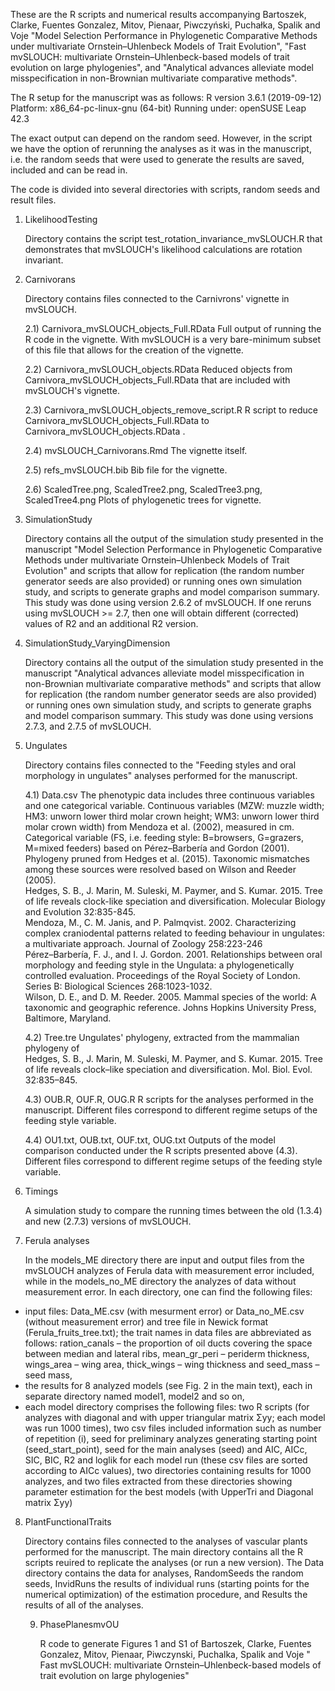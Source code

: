 These are the R scripts and numerical results accompanying Bartoszek, Clarke, Fuentes Gonzalez, Mitov, Pienaar, Piwczyński, Puchałka, Spalik and Voje "Model Selection Performance in Phylogenetic Comparative Methods under multivariate Ornstein–Uhlenbeck Models of Trait Evolution", "Fast mvSLOUCH: multivariate Ornstein–Uhlenbeck-based models of trait evolution on large phylogenies", and "Analytical advances alleviate model misspecification in non-Brownian multivariate comparative methods".

The R setup for the manuscript was as follows: R version 3.6.1 (2019-09-12) Platform: x86_64-pc-linux-gnu (64-bit) Running under: openSUSE Leap 42.3

The exact output can depend on the random seed. However, in the script we have the option of rerunning the analyses as it was in the manuscript, i.e.
the random seeds that were used to generate the results are saved, included and can be read in.

The code is divided into several directories with scripts, random seeds and result files.

1) LikelihoodTesting

    Directory contains the script test_rotation_invariance_mvSLOUCH.R that demonstrates that mvSLOUCH's likelihood calculations are rotation invariant.
        
2) Carnivorans

    Directory contains files connected to the Carnivrons' vignette in mvSLOUCH.
    
    2.1) Carnivora_mvSLOUCH_objects_Full.RData
        Full output of  running the R code in the vignette. With mvSLOUCH is a very bare-minimum subset of this file that allows for the creation of the            vignette.
        
    2.2) Carnivora_mvSLOUCH_objects.RData
        Reduced objects from Carnivora_mvSLOUCH_objects_Full.RData that are included with mvSLOUCH's vignette.
        
    2.3) Carnivora_mvSLOUCH_objects_remove_script.R
        R script to reduce Carnivora_mvSLOUCH_objects_Full.RData to Carnivora_mvSLOUCH_objects.RData .
        
    2.4) mvSLOUCH_Carnivorans.Rmd
        The vignette itself.
        
    2.5) refs_mvSLOUCH.bib 
        Bib file for the vignette.
        
    2.6) ScaledTree.png, ScaledTree2.png, ScaledTree3.png, ScaledTree4.png
        Plots of phylogenetic trees for vignette.

3) SimulationStudy

    Directory contains all the output of the simulation study presented in the manuscript "Model Selection Performance in Phylogenetic Comparative Methods under multivariate Ornstein–Uhlenbeck Models of Trait Evolution" and scripts that allow for replication (the random number generator seeds are also provided) or running ones own simulation study, and scripts to generate graphs and model comparison summary. This study was done using version 2.6.2 of mvSLOUCH. If one reruns using mvSLOUCH >= 2.7, then one will obtain different (corrected) values of R2 and an additional R2 version. 
    
4) SimulationStudy_VaryingDimension
    
    Directory contains all the output of the simulation study presented in the manuscript "Analytical advances alleviate model misspecification in non-Brownian multivariate comparative methods" and scripts that allow for replication (the random number generator seeds are also provided) or running ones own simulation study, and scripts to generate graphs and model comparison summary. This study was done using versions 2.7.3, and 2.7.5 of mvSLOUCH.
    
5) Ungulates

    Directory contains files connected to the "Feeding styles and oral morphology in ungulates" analyses performed for the manuscript.
    
    4.1) Data.csv
        The phenotypic data includes three continuous variables and one categorical variable. Continuous variables (MZW: muzzle width; HM3: unworn lower 
        third molar crown height; WM3: unworn lower third molar crown width) from Mendoza et al. (2002), measured in cm. Categorical variable (FS, i.e. 
        feeding style: B=browsers, G=grazers, M=mixed feeders) based on Pérez–Barbería and Gordon (2001). Phylogeny pruned from Hedges et al. (2015). 
        Taxonomic mismatches among these sources were resolved based on Wilson and Reeder (2005).        
        Hedges, S. B., J. Marin, M. Suleski, M. Paymer, and S. Kumar. 2015. Tree of life reveals clock-like speciation and diversification. 
        Molecular Biology and Evolution 32:835-845.        
        Mendoza, M., C. M. Janis, and P. Palmqvist. 2002. Characterizing complex craniodental patterns related to feeding behaviour in ungulates: 
        a multivariate approach. Journal of Zoology 258:223-246       
      Pérez–Barbería, F. J., and I. J. Gordon. 2001. Relationships between oral morphology and feeding style in the Ungulata: a phylogenetically
        controlled evaluation. Proceedings of the Royal Society of London. Series B: Biological Sciences 268:1023-1032.       
      Wilson, D. E., and D. M. Reeder. 2005. Mammal species of the world: A taxonomic and geographic reference. 
        Johns Hopkins University Press, Baltimore, Maryland.         
    
    4.2) Tree.tre 
        Ungulates' phylogeny, extracted from the mammalian phylogeny of         
        Hedges, S. B., J. Marin, M. Suleski, M. Paymer, and S. Kumar. 2015. Tree of life reveals clock–like speciation and diversification. Mol. Biol. Evol. 32:835–845.
        
    4.3) OUB.R, OUF.R, OUG.R
        R scripts for the analyses performed in the manuscript. Different files correspond to different regime setups of the feeding style variable.
        
    4.4) OU1.txt, OUB.txt, OUF.txt, OUG.txt
        Outputs of the model comparison conducted under the R scripts presented above (4.3). Different files correspond to different regime setups of the feeding style variable.
        
6) Timings

    A simulation study to compare the running times between the old (1.3.4) and new (2.7.3) versions of mvSLOUCH.

8) Ferula analyses

    In the models_ME directory there are input and output files from the mvSLOUCH analyzes of Ferula data with measurement error included, while in the models_no_ME                directory the analyzes of data without measurement error. In each directory, one can find the following files:

- input files: Data_ME.csv (with mesurment error) or Data_no_ME.csv (without measurement error) and tree file in Newick format (Ferula_fruits_tree.txt); the trait names in data files are abbreviated as follows: ration_canals – the proportion of oil ducts covering the space between median and lateral ribs, mean_gr_peri – periderm thickness, wings_area – wing area, thick_wings – wing thickness and seed_mass – seed mass,
- the results for 8 analyzed models (see Fig. 2 in the main text), each in separate directory named model1, model2 and so on,
- each model directory comprises the following files: two R scripts (for analyzes with diagonal and with upper triangular matrix Σyy; each model was run 1000 times), two csv files included information such as number of repetition (i), seed for preliminary analyzes generating starting point (seed_start_point), seed for the main analyses (seed) and AIC, AICc, SIC, BIC, R2 and loglik for each model run (these csv files are sorted according to AICc values), two directories containing results for 1000 analyzes, and two files extracted from these directories showing parameter estimation for the best models (with UpperTri and Diagonal matrix Σyy) 

8) PlantFunctionalTraits 

      Directory contains files connected to the analyses of vascular plants performed for the manuscript. The main directory contains all the R scripts reuired to replicate the analyses (or run a new version). The Data directory contains the data for analyses, RandomSeeds the random seeds, InvidRuns the results of individual runs (starting points for the numerical optimization) of the estimation procedure, and Results the results of all of the analyses.

   9) PhasePlanesmvOU

      R code to generate Figures 1 and S1 of Bartoszek, Clarke, Fuentes Gonzalez, Mitov, Pienaar, Piwczynski, Puchalka, Spalik and Voje " Fast mvSLOUCH: multivariate Ornstein–Uhlenbeck-based models of trait evolution on large phylogenies"

      
  
